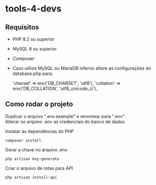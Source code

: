 # tools-4-devs

## Requisitos

* PHP 8.2 ou superior
* MySQL 8 ou superior
* Composer


* Caso utilize MySQL ou MariaDB inferior altere as configurações do database.php  para:

    'charset' => env('DB_CHARSET', 'utf8'),
    'collation' => env('DB_COLLATION', 'utf8_unicode_ci'),


## Como rodar o projeto

Duplicar o arquivo ".env.example" e renomear para ".env"<br>
Alterar no arquivo .env as credenciais do banco de dados<br>


Instalar as dependências do PHP
```
compsoer install
```
Gerar a chave no arquivo .env
```
php artisan key:generate
```

Criar o arquivo de rotas para API
```
php artisan install:api
```

